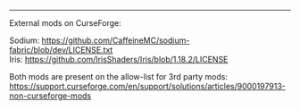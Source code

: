 ---------

External mods on CurseForge:

Sodium: https://github.com/CaffeineMC/sodium-fabric/blob/dev/LICENSE.txt  
Iris: https://github.com/IrisShaders/Iris/blob/1.18.2/LICENSE

Both mods are present on the allow-list for 3rd party mods: https://support.curseforge.com/en/support/solutions/articles/9000197913-non-curseforge-mods
